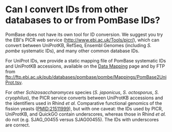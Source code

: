 # Can I convert IDs from other databases to or from PomBase IDs?
<!-- pombase_categories: Tools and resources -->

PomBase does not have its own tool for ID conversion. We suggest you try
the EBI's PICR web service (<http://www.ebi.ac.uk/Tools/picr/>), which
can convert between UniProtKB, RefSeq, Ensembl Genomes (including *S.
pombe* systematic IDs), and many other common database IDs.

For UniProt IDs, we provide a static mapping file of PomBase systematic
IDs and UniProtKB accessions, available on the [Data Mapping](/downloads/names-and-identifiers) page and by FTP from
<ftp://ftp.ebi.ac.uk/pub/databases/pombase/pombe/Mappings/PomBase2UniProt.tsv>.

For other *Schizosaccharomyces* species (*S. japonicus*, *S. octosporus*,
*S. cryophilus*), the PICR service converts between UniProtKB accessions
and the identifiers used in Rhind *et al.* Comparative functional
genomics of the fission yeasts ([PMID:21511999](http://www.ncbi.nlm.nih.gov/pubmed?term=21511999)),
but with one caveat: the IDs used by PICR, UniProtKB, and QuickGO
contain underscores, whereas those in Rhind *et al.* do not
(e.g. SJAG\_00455 versus SJAG00455). The IDs with underscores are
correct.

